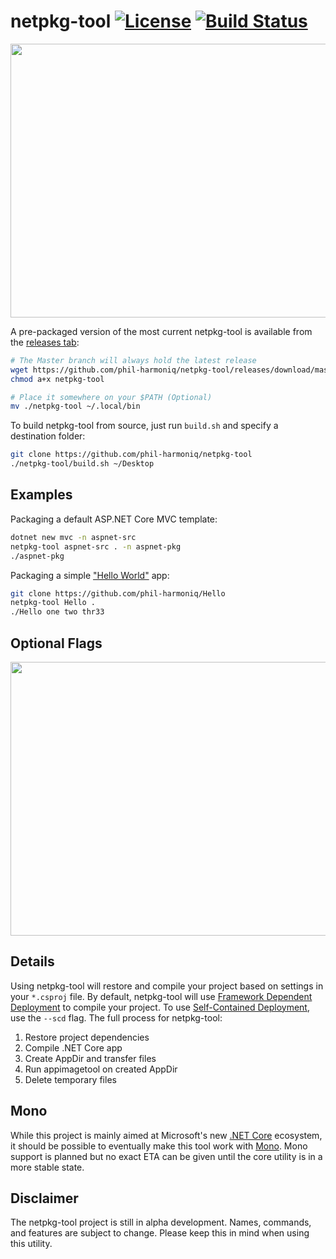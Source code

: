 # netpkg-tool [![License][License]](LICENSE.md) [![Build Status](https://travis-ci.org/phil-harmoniq/netpkg-tool.svg?branch=develop)](https://travis-ci.org/phil-harmoniq/netpkg-tool)

[License]: https://img.shields.io/badge/License-MIT-blue.svg

<img src="http://imgur.com/Yl2F57K.gif" width="732" height="438">

A pre-packaged version of the most current netpkg-tool is available from the [releases tab](https://github.com/phil-harmoniq/netpkg-tool/releases):

```bash
# The Master branch will always hold the latest release
wget https://github.com/phil-harmoniq/netpkg-tool/releases/download/master/netpkg-tool
chmod a+x netpkg-tool

# Place it somewhere on your $PATH (Optional)
mv ./netpkg-tool ~/.local/bin
```

To build netpkg-tool from source, just run `build.sh` and specify a destination folder:

```bash
git clone https://github.com/phil-harmoniq/netpkg-tool
./netpkg-tool/build.sh ~/Desktop
```

## Examples

Packaging a default ASP.NET Core MVC template:

```bash
dotnet new mvc -n aspnet-src
netpkg-tool aspnet-src . -n aspnet-pkg
./aspnet-pkg
```

Packaging a simple ["Hello World"](https://github.com/phil-harmoniq/Hello) app:

```bash
git clone https://github.com/phil-harmoniq/Hello
netpkg-tool Hello .
./Hello one two thr33
```

## Optional Flags

<img src="http://imgur.com/Is6HKDO.png" width="732" height="438">

## Details

Using netpkg-tool will restore and compile your project based on settings in your `*.csproj` file. By default, netpkg-tool will use [Framework Dependent Deployment](https://docs.microsoft.com/en-us/dotnet/core/deploying/#framework-dependent-deployments-fdd) to compile your project. To use [Self-Contained Deployment](https://docs.microsoft.com/en-us/dotnet/core/deploying/#self-contained-deployments-scd), use the `--scd` flag. The full process for netpkg-tool:

1. Restore project dependencies
2. Compile .NET Core app
3. Create AppDir and transfer files
4. Run appimagetool on created AppDir
5. Delete temporary files

## Mono

While this project is mainly aimed at Microsoft's new [.NET Core](https://www.microsoft.com/net/core/) ecosystem, it should be possible to eventually make this tool work with [Mono](http://www.mono-project.com/). Mono support is planned but no exact ETA can be given until the core utility is in a more stable state.

## Disclaimer

The netpkg-tool project is still in alpha development. Names, commands, and features are subject to change. Please keep this in mind when using this utility.
